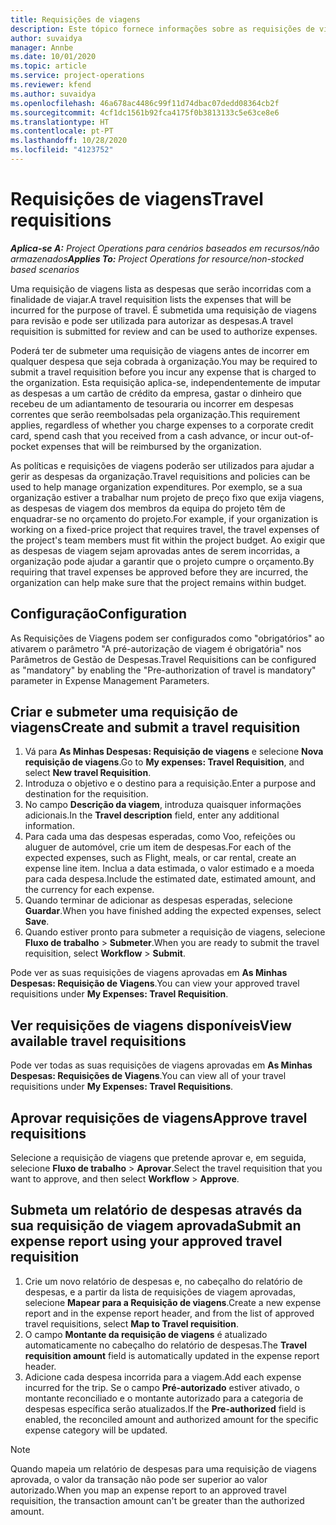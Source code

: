 ```yaml
---
title: Requisições de viagens
description: Este tópico fornece informações sobre as requisições de viagens.
author: suvaidya
manager: Annbe
ms.date: 10/01/2020
ms.topic: article
ms.service: project-operations
ms.reviewer: kfend
ms.author: suvaidya
ms.openlocfilehash: 46a678ac4486c99f11d74dbac07dedd08364cb2f
ms.sourcegitcommit: 4cf1dc1561b92fca4175f0b3813133c5e63ce8e6
ms.translationtype: HT
ms.contentlocale: pt-PT
ms.lasthandoff: 10/28/2020
ms.locfileid: "4123752"
---
```

# <a name="travel-requisitions"></a><span data-ttu-id="d4d50-103">Requisições de viagens</span><span class="sxs-lookup"><span data-stu-id="d4d50-103">Travel requisitions</span></span>

<span data-ttu-id="d4d50-104">_**Aplica-se A:** Project Operations para cenários baseados em recursos/não armazenados_</span><span class="sxs-lookup"><span data-stu-id="d4d50-104">_**Applies To:** Project Operations for resource/non-stocked based scenarios_</span></span>

<span data-ttu-id="d4d50-105">Uma requisição de viagens lista as despesas que serão incorridas com a finalidade de viajar.</span><span class="sxs-lookup"><span data-stu-id="d4d50-105">A travel requisition lists the expenses that will be incurred for the purpose of travel.</span></span> <span data-ttu-id="d4d50-106">É submetida uma requisição de viagens para revisão e pode ser utilizada para autorizar as despesas.</span><span class="sxs-lookup"><span data-stu-id="d4d50-106">A travel requisition is submitted for review and can be used to authorize expenses.</span></span>

<span data-ttu-id="d4d50-107">Poderá ter de submeter uma requisição de viagens antes de incorrer em qualquer despesa que seja cobrada à organização.</span><span class="sxs-lookup"><span data-stu-id="d4d50-107">You may be required to submit a travel requisition before you incur any expense that is charged to the organization.</span></span> <span data-ttu-id="d4d50-108">Esta requisição aplica-se, independentemente de imputar as despesas a um cartão de crédito da empresa, gastar o dinheiro que recebeu de um adiantamento de tesouraria ou incorrer em despesas correntes que serão reembolsadas pela organização.</span><span class="sxs-lookup"><span data-stu-id="d4d50-108">This requirement applies, regardless of whether you charge expenses to a corporate credit card, spend cash that you received from a cash advance, or incur out-of-pocket expenses that will be reimbursed by the organization.</span></span>

<span data-ttu-id="d4d50-109">As políticas e requisições de viagens poderão ser utilizados para ajudar a gerir as despesas da organização.</span><span class="sxs-lookup"><span data-stu-id="d4d50-109">Travel requisitions and policies can be used to help manage organization expenditures.</span></span> <span data-ttu-id="d4d50-110">Por exemplo, se a sua organização estiver a trabalhar num projeto de preço fixo que exija viagens, as despesas de viagem dos membros da equipa do projeto têm de enquadrar-se no orçamento do projeto.</span><span class="sxs-lookup"><span data-stu-id="d4d50-110">For example, if your organization is working on a fixed-price project that requires travel, the travel expenses of the project's team members must fit within the project budget.</span></span> <span data-ttu-id="d4d50-111">Ao exigir que as despesas de viagem sejam aprovadas antes de serem incorridas, a organização pode ajudar a garantir que o projeto cumpre o orçamento.</span><span class="sxs-lookup"><span data-stu-id="d4d50-111">By requiring that travel expenses be approved before they are incurred, the organization can help make sure that the project remains within budget.</span></span>

## <a name="configuration"></a><span data-ttu-id="d4d50-112">Configuração</span><span class="sxs-lookup"><span data-stu-id="d4d50-112">Configuration</span></span> 

<span data-ttu-id="d4d50-113">As Requisições de Viagens podem ser configurados como "obrigatórios" ao ativarem o parâmetro "A pré-autorização de viagem é obrigatória" nos Parâmetros de Gestão de Despesas.</span><span class="sxs-lookup"><span data-stu-id="d4d50-113">Travel Requisitions can be configured as "mandatory" by enabling the "Pre-authorization of travel is mandatory" parameter in Expense Management Parameters.</span></span> 

## <a name="create-and-submit-a-travel-requisition"></a><span data-ttu-id="d4d50-114">Criar e submeter uma requisição de viagens</span><span class="sxs-lookup"><span data-stu-id="d4d50-114">Create and submit a travel requisition</span></span>

1. <span data-ttu-id="d4d50-115">Vá para **As Minhas Despesas: Requisição de viagens** e selecione **Nova requisição de viagens**.</span><span class="sxs-lookup"><span data-stu-id="d4d50-115">Go to **My expenses: Travel Requisition**, and select **New travel Requisition**.</span></span>
2. <span data-ttu-id="d4d50-116">Introduza o objetivo e o destino para a requisição.</span><span class="sxs-lookup"><span data-stu-id="d4d50-116">Enter a purpose and destination for the requisition.</span></span>
3. <span data-ttu-id="d4d50-117">No campo **Descrição da viagem**, introduza quaisquer informações adicionais.</span><span class="sxs-lookup"><span data-stu-id="d4d50-117">In the  **Travel description** field, enter any additional information.</span></span> 
4. <span data-ttu-id="d4d50-118">Para cada uma das despesas esperadas, como Voo, refeições ou aluguer de automóvel, crie um item de despesas.</span><span class="sxs-lookup"><span data-stu-id="d4d50-118">For each of the expected expenses, such as Flight, meals, or car rental, create an expense line item.</span></span> <span data-ttu-id="d4d50-119">Inclua a data estimada, o valor estimado e a moeda para cada despesa.</span><span class="sxs-lookup"><span data-stu-id="d4d50-119">Include the estimated date, estimated amount, and the currency for each expense.</span></span> 
5. <span data-ttu-id="d4d50-120">Quando terminar de adicionar as despesas esperadas, selecione **Guardar**.</span><span class="sxs-lookup"><span data-stu-id="d4d50-120">When you have finished adding the expected expenses, select **Save**.</span></span>
6. <span data-ttu-id="d4d50-121">Quando estiver pronto para submeter a requisição de viagens, selecione **Fluxo de trabalho** > **Submeter**.</span><span class="sxs-lookup"><span data-stu-id="d4d50-121">When you are ready to submit the travel requisition, select **Workflow** > **Submit**.</span></span>

<span data-ttu-id="d4d50-122">Pode ver as suas requisições de viagens aprovadas em **As Minhas Despesas: Requisição de Viagens**.</span><span class="sxs-lookup"><span data-stu-id="d4d50-122">You can view your approved travel requisitions under **My Expenses: Travel Requisition**.</span></span> 

## <a name="view-available-travel-requisitions"></a><span data-ttu-id="d4d50-123">Ver requisições de viagens disponíveis</span><span class="sxs-lookup"><span data-stu-id="d4d50-123">View available travel requisitions</span></span>

<span data-ttu-id="d4d50-124">Pode ver todas as suas requisições de viagens aprovadas em **As Minhas Despesas: Requisições de Viagens**.</span><span class="sxs-lookup"><span data-stu-id="d4d50-124">You can view all of your travel requisitions under **My Expenses: Travel Requisitions**.</span></span>

## <a name="approve-travel-requisitions"></a><span data-ttu-id="d4d50-125">Aprovar requisições de viagens</span><span class="sxs-lookup"><span data-stu-id="d4d50-125">Approve travel requisitions</span></span>

<span data-ttu-id="d4d50-126">Selecione a requisição de viagens que pretende aprovar e, em seguida, selecione **Fluxo de trabalho** > **Aprovar**.</span><span class="sxs-lookup"><span data-stu-id="d4d50-126">Select the travel requisition that you want to approve, and then select **Workflow** > **Approve**.</span></span>  

## <a name="submit-an-expense-report-using-your-approved-travel-requisition"></a><span data-ttu-id="d4d50-127">Submeta um relatório de despesas através da sua requisição de viagem aprovada</span><span class="sxs-lookup"><span data-stu-id="d4d50-127">Submit an expense report using your approved travel requisition</span></span>

1. <span data-ttu-id="d4d50-128">Crie um novo relatório de despesas e, no cabeçalho do relatório de despesas, e a partir da lista de requisições de viagem aprovadas, selecione **Mapear para a Requisição de viagens**.</span><span class="sxs-lookup"><span data-stu-id="d4d50-128">Create a new expense report and in the expense report header, and from the list of approved travel requisitions, select **Map to Travel requisition**.</span></span>
2. <span data-ttu-id="d4d50-129">O campo **Montante da requisição de viagens** é atualizado automaticamente no cabeçalho do relatório de despesas.</span><span class="sxs-lookup"><span data-stu-id="d4d50-129">The **Travel requisition amount** field is automatically updated in the expense report header.</span></span>
3. <span data-ttu-id="d4d50-130">Adicione cada despesa incorrida para a viagem.</span><span class="sxs-lookup"><span data-stu-id="d4d50-130">Add each expense incurred for the trip.</span></span> <span data-ttu-id="d4d50-131">Se o campo **Pré-autorizado** estiver ativado, o montante reconciliado e o montante autorizado para a categoria de despesas específica serão atualizados.</span><span class="sxs-lookup"><span data-stu-id="d4d50-131">If the **Pre-authorized** field is enabled, the reconciled amount and authorized amount for the specific expense category will be updated.</span></span>

> [!NOTE]
> <span data-ttu-id="d4d50-132">Quando mapeia um relatório de despesas para uma requisição de viagens aprovada, o valor da transação não pode ser superior ao valor autorizado.</span><span class="sxs-lookup"><span data-stu-id="d4d50-132">When you map an expense report to an approved travel requisition, the transaction amount can't be greater than the authorized amount.</span></span> 
